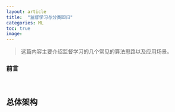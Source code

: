 ```yaml
---
layout: article
title:  "监督学习与分类回归"
categories: ML
toc: true
image:
---
```


> 这篇内容主要介绍监督学习的几个常见的算法思路以及应用场景。




### 前言
&emsp;&emsp;

## 总体架构
